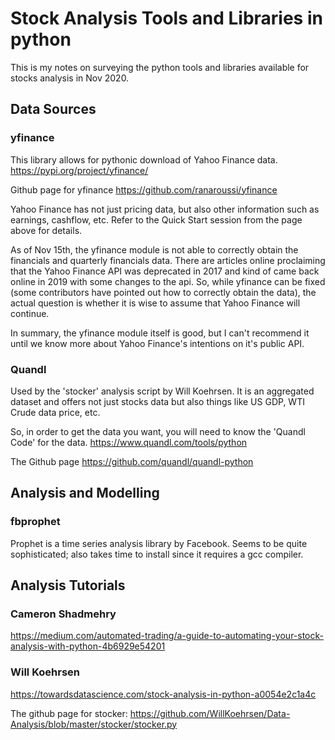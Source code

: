 # Stock Analysis Tools and Libraries in python

This is my notes on surveying the python tools and libraries available for stocks analysis in Nov 2020.

## Data Sources


### yfinance

This library allows for pythonic download of Yahoo Finance data.
https://pypi.org/project/yfinance/

Github page for yfinance
https://github.com/ranaroussi/yfinance

Yahoo Finance has not just pricing data, but also other information such as earnings, cashflow, etc.  Refer to the Quick Start session from the page above for details.

As of Nov 15th, the yfinance module is not able to correctly obtain the financials and quarterly financials data.  There are articles online proclaiming that the Yahoo Finance API was deprecated in 2017 and kind of came back online in 2019 with some changes to the api.  So, while yfinance can be fixed (some contributors have pointed out how to correctly obtain the data), the actual question is whether it is wise to assume that Yahoo Finance will continue.

In summary, the yfinance module itself is good, but I can't recommend it until we know more about Yahoo Finance's intentions on it's public API.



### Quandl

Used by the 'stocker' analysis script by Will Koehrsen.  It is an aggregated dataset and offers not just stocks data but also things like US GDP, WTI Crude data price, etc.

So, in order to get the data you want, you will need to know the 'Quandl Code' for the data.
https://www.quandl.com/tools/python

The Github page
https://github.com/quandl/quandl-python


## Analysis and Modelling

### fbprophet

Prophet is a time series analysis library by Facebook.  Seems to be quite sophisticated; also takes time to install since it requires a gcc compiler.


## Analysis Tutorials


### Cameron Shadmehry

https://medium.com/automated-trading/a-guide-to-automating-your-stock-analysis-with-python-4b6929e54201


### Will Koehrsen

https://towardsdatascience.com/stock-analysis-in-python-a0054e2c1a4c

The github page for stocker: 
https://github.com/WillKoehrsen/Data-Analysis/blob/master/stocker/stocker.py
